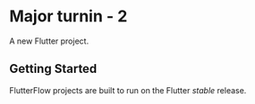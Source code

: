 # Major turnin - 2

A new Flutter project.

## Getting Started

FlutterFlow projects are built to run on the Flutter _stable_ release.
